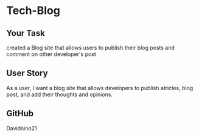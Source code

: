 # Tech-Blog

## Your Task

created a Blog site that allows users to publish their blog posts and comment on other developer's post

## User Story

As a user, I want a blog site that allows developers to publish atricles, blog post, and add their thoughts and opinions. 


## GitHub

Davidnino21
